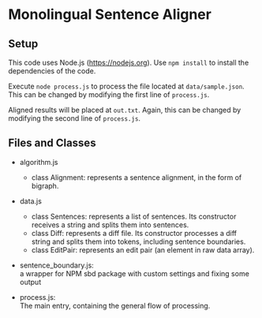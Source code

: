 # Monolingual Sentence Aligner

## Setup

This code uses Node.js (https://nodejs.org).
Use `npm install` to install the dependencies of the code.

Execute `node process.js` to process the file located at `data/sample.json`.
This can be changed by modifying the first line of `process.js`.

Aligned results will be placed at `out.txt`.
Again, this can be changed by modifying the second line of `process.js`.

## Files and Classes

- algorithm.js

  - class Alignment: represents a sentence alignment, in the form of bigraph.

- data.js

  - class Sentences: represents a list of sentences. Its constructor receives a string and splits them into sentences.
  - class Diff: represents a diff file. Its constructor processes a diff string and splits them into tokens, including sentence boundaries.
  - class EditPair: represents an edit pair (an element in raw data array).

- sentence_boundary.js:  
  a wrapper for NPM sbd package with custom settings and fixing some output

- process.js:  
  The main entry, containing the general flow of processing.
